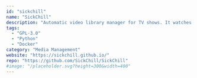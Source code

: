 ```yaml
---
id: "sickchill"
name: "SickChill"
description: "Automatic video library manager for TV shows. It watches for new episodes of your favorite shows, and when they are posted it does its magic."
tags:
  - "GPL-3.0"
  - "Python"
  - "Docker"
category: "Media Management"
website: "https://sickchill.github.io/"
repo: "https://github.com/SickChill/SickChill"
#image: "/placeholder.svg?height=300&width=400"
---
```


